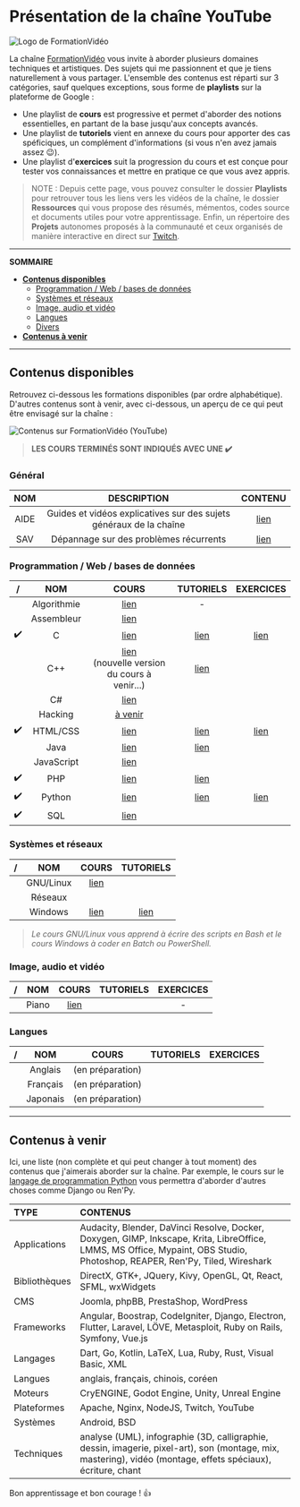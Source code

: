# Présentation de la chaîne YouTube

![Logo de FormationVidéo](https://nsa40.casimages.com/img/2019/10/10/191010123344352794.png)

La chaîne [FormationVidéo](https://www.youtube.com/formationvideo8) vous invite à aborder plusieurs domaines techniques et artistiques. Des sujets qui me passionnent et que je tiens naturellement à vous partager. L'ensemble des contenus est réparti sur 3 catégories, sauf quelques exceptions, sous forme de **playlists** sur la plateforme de Google :

+ Une playlist de **cours** est progressive et permet d'aborder des notions essentielles, en partant de la base jusqu'aux concepts avancés.
+ Une playlist de **tutoriels** vient en annexe du cours pour apporter des cas spéficiques, un complément d'informations (si vous n'en avez jamais assez 😉).
+ Une playlist d'**exercices** suit la progression du cours et est conçue pour tester vos connaissances et mettre en pratique ce que vous avez appris.

> NOTE : Depuis cette page, vous pouvez consulter le dossier **Playlists** pour retrouver tous les liens vers les vidéos de la chaîne, le dossier **Ressources** qui vous propose des résumés, mémentos, codes source et documents utiles pour votre apprentissage. Enfin, un répertoire des **Projets** autonomes proposés à la communauté et ceux organisés de manière interactive en direct sur [Twitch](https://www.twitch.tv/jachampagne).

---

**SOMMAIRE**
+ [**Contenus disponibles**](#contenus-disponibles)
  + [Programmation / Web / bases de données](#programmation--web--bases-de-données)
  + [Systèmes et réseaux](#systèmes-et-réseaux)
  + [Image, audio et vidéo](#image-audio-et-vidéo)
  + [Langues](#langues)
  + [Divers](#divers)
+ [**Contenus à venir**](#contenus-à-venir)

---

## Contenus disponibles

Retrouvez ci-dessous les formations disponibles (par ordre alphabétique). D'autres contenus sont à venir, avec ci-dessous, un aperçu de ce qui peut être envisagé sur la chaîne :

![Contenus sur FormationVidéo (YouTube)](https://nsa40.casimages.com/img/2019/03/26/190326015623131775.png)

> **LES COURS TERMINÉS SONT INDIQUÉS AVEC UNE ✔️**

### Général

|NOM|DESCRIPTION|CONTENU|
|:--:|:--:|:--:|
|AIDE|Guides et vidéos explicatives sur des sujets généraux de la chaîne|[lien](https://github.com/jasonchampagne/FormationVideo/blob/master/Playlists/aide.md)|
|SAV|Dépannage sur des problèmes récurrents|[lien](https://github.com/jasonchampagne/FormationVideo/blob/master/Playlists/sav.md)|

### Programmation / Web / bases de données

|/|NOM|COURS|TUTORIELS|EXERCICES|
|:--:|:--:|:--:|:--:|:--:|
||Algorithmie|[lien](https://github.com/jasonchampagne/FormationVideo/blob/master/Playlists/algorithmie-cours.md)|-||
||Assembleur|[lien](https://github.com/jasonchampagne/FormationVideo/blob/master/Playlists/assembleur-cours.md)|||
|✔️|C|[lien](https://github.com/jasonchampagne/FormationVideo/blob/master/Playlists/c-cours.md)|[lien](https://github.com/jasonchampagne/FormationVideo/blob/master/Playlists/c-tutoriels.md)|[lien](https://github.com/jasonchampagne/FormationVideo/blob/master/Playlists/c-exercices.md)|
||C++|[lien](https://github.com/jasonchampagne/FormationVideo/blob/master/Playlists/cpp-cours.md)<br>(nouvelle version du cours à venir...)|[lien](https://github.com/jasonchampagne/FormationVideo/blob/master/Playlists/cpp-tutoriels.md)||
||C#|[lien](https://github.com/jasonchampagne/FormationVideo/blob/master/Playlists/csharp-cours.md)|||
||Hacking|[à venir](https://pastebin.com/C9ddUEi7)|||
|✔️|HTML/CSS|[lien](https://github.com/jasonchampagne/FormationVideo/blob/master/Playlists/html-css-cours.md)|[lien](https://github.com/jasonchampagne/FormationVideo/blob/master/Playlists/html-css-tutoriels.md)|[lien](https://github.com/jasonchampagne/FormationVideo/blob/master/Playlists/html-css-exercices.md)|
||Java|[lien](https://github.com/jasonchampagne/FormationVideo/blob/master/Playlists/java-cours.md)|[lien](https://github.com/jasonchampagne/FormationVideo/blob/master/Playlists/java-tutoriels.md)||
||JavaScript|[lien](https://github.com/jasonchampagne/FormationVideo/blob/master/Playlists/javascript-cours.md)|||
|✔️|PHP|[lien](https://github.com/jasonchampagne/FormationVideo/blob/master/Playlists/php-cours.md) |[lien](https://github.com/jasonchampagne/FormationVideo/blob/master/Playlists/php-tutoriels.md)||
|✔️|Python|[lien](https://github.com/jasonchampagne/FormationVideo/blob/master/Playlists/python-cours.md)|[lien](https://github.com/jasonchampagne/FormationVideo/blob/master/Playlists/python-tutoriels.md)|[lien](https://github.com/jasonchampagne/FormationVideo/blob/master/Playlists/python-exercices.md)|
|✔️|SQL|[lien](https://github.com/jasonchampagne/FormationVideo/blob/master/Playlists/sql-cours.md)|||

### Systèmes et réseaux

|/|NOM|COURS|TUTORIELS|
|:--:|:--:|:--:|:--:|
||GNU/Linux|[lien](https://github.com/jasonchampagne/FormationVideo/blob/master/Playlists/gnu-linux-cours.md)||
||Réseaux|||
||Windows|[lien](https://github.com/jasonchampagne/FormationVideo/blob/master/Playlists/windows-cours.md)|[lien](https://github.com/jasonchampagne/FormationVideo/blob/master/Playlists/windows-tutoriels.md)|

> _Le cours GNU/Linux vous apprend à écrire des scripts en Bash et le cours Windows à coder en Batch ou PowerShell._

### Image, audio et vidéo

|/|NOM|COURS|TUTORIELS|EXERCICES|
|:--:|:--:|:--:|:--:|:--:|
||Piano|[lien](https://github.com/jasonchampagne/FormationVideo/blob/master/Playlists/piano-cours.md)||-|

### Langues

|/|NOM|COURS|TUTORIELS|EXERCICES|
|:--:|:--:|:--:|:--:|:--:|
||Anglais|(en préparation)|||
||Français|(en préparation)|||
||Japonais|(en préparation)|||

---

## Contenus à venir

Ici, une liste (non complète et qui peut changer à tout moment) des contenus que j'aimerais aborder sur la chaîne. Par exemple, le cours sur le [langage de programmation Python](https://www.youtube.com/playlist?list=PLrSOXFDHBtfHg8fWBd7sKPxEmahwyVBkC) vous permettra d'aborder d'autres choses comme Django ou Ren'Py.

|TYPE|CONTENUS|
|:--|:--|
|Applications|Audacity, Blender, DaVinci Resolve, Docker, Doxygen, GIMP, Inkscape, Krita, LibreOffice, LMMS, MS Office, Mypaint, OBS Studio, Photoshop, REAPER, Ren'Py, Tiled, Wireshark|
|Bibliothèques|DirectX, GTK+, JQuery, Kivy, OpenGL, Qt, React, SFML, wxWidgets|
|CMS|Joomla, phpBB, PrestaShop, WordPress|
|Frameworks|Angular, Boostrap, CodeIgniter, Django, Electron, Flutter, Laravel, LÖVE, Metasploit, Ruby on Rails, Symfony, Vue.js|
|Langages|Dart, Go, Kotlin, LaTeX, Lua, Ruby, Rust, Visual Basic, XML|
|Langues|anglais, français, chinois, coréen|
|Moteurs|CryENGINE, Godot Engine, Unity, Unreal Engine|
|Plateformes|Apache, Nginx, NodeJS, Twitch, YouTube|
|Systèmes|Android, BSD|
|Techniques|analyse (UML), infographie (3D, calligraphie, dessin, imagerie, pixel-art), son (montage, mix, mastering), vidéo (montage, effets spéciaux), écriture, chant|

Bon apprentissage et bon courage ! 👍
